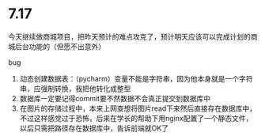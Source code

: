 # 7.17

今天继续做商城项目，把昨天预计的难点攻克了，预计明天应该可以完成计划的商城后台功能的（但愿不出意外）

bug

1. 动态创建数据表：（pycharm）变量不能是字符串，因为他本身就是一个字符串，应强制转换，我把他转化成整型
2. 数据库一定要记得commit要不然数据不会真正提交到数据库中
3. 在图片的存储过程中，本来上网查想将图片read下来然后直接存在数据库中，不过这样感觉过于恐怖，后来在学长的帮助下用nginx配置了一个静态文件，以后只需把路径存在数据库中，告诉前端就OK了

